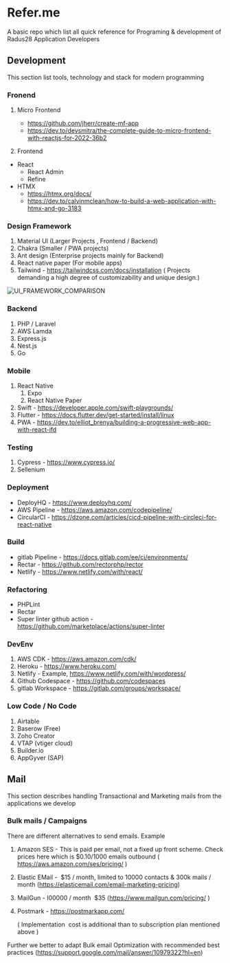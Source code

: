# Refer.me
A basic repo which list all quick reference for Programing &amp; development of Radus28 Application Developers

## Development
This section list tools, technology and stack for modern programming

### Fronend

1. Micro Frontend
    - https://github.com/jherr/create-mf-app
    - https://dev.to/devsmitra/the-complete-guide-to-micro-frontend-with-reactjs-for-2022-36b2

2. Frontend
  - React
      - React Admin
      - Refine
  - HTMX
     - https://htmx.org/docs/
     - https://dev.to/calvinmclean/how-to-build-a-web-application-with-htmx-and-go-3183   
    
### Design Framework

1. Material UI (Larger Projects , Frontend / Backend)
2. Chakra (Smaller / PWA projects)
3. Ant design (Enterprise projects mainly for Backend)
4. React native paper (For mobile apps)
5. Tailwind - https://tailwindcss.com/docs/installation  ( Projects demanding a high degree of customizability and unique design.)

![UI_FRAMEWORK_COMPARISON](https://miro.medium.com/v2/resize:fit:720/format:webp/1*fImDn84IVR7GTlH3G06HVw.png "UI Framework rating")

### Backend

1. PHP / Laravel
2. AWS Lamda
3. Express.js
4. Nest.js
5. Go

### Mobile

1. React Native
    1. Expo
    2. React Native Paper
3. Swift - https://developer.apple.com/swift-playgrounds/
4. Flutter - https://docs.flutter.dev/get-started/install/linux
5. PWA - https://dev.to/elliot_brenya/building-a-progressive-web-app-with-react-ifd  

   
### Testing

1. Cypress - https://www.cypress.io/
2. Sellenium

### Deployment

- DeployHQ - https://www.deployhq.com/ 
- AWS Pipeline - https://aws.amazon.com/codepipeline/ 
- CircularCI - https://dzone.com/articles/cicd-pipeline-with-circleci-for-react-native

### Build

- gitlab Pipeline - https://docs.gitlab.com/ee/ci/environments/
- Rectar  - https://github.com/rectorphp/rector
- Netlify - https://www.netlify.com/with/react/

### Refactoring

- PHPLint
- Rectar
- Super linter github action - https://github.com/marketplace/actions/super-linter

### DevEnv

1. AWS CDK - https://aws.amazon.com/cdk/
2. Heroku  - https://www.heroku.com/
3. Netlify - Example, https://www.netlify.com/with/wordpress/
4. Github Codespace - https://github.com/codespaces
5. gitlab Workspace - https://gitlab.com/groups/workspace/

### Low Code / No Code

1. Airtable 
2. Baserow (Free)
3. Zoho Creator
4. VTAP (vtiger cloud)
5. Builder.io
6. AppGyver (SAP)


## Mail

This section describes handling Transactional and Marketing mails from the applications we develop

### Bulk mails / Campaigns
There are different alternatives to send emails. Example

1. Amazon SES - This is paid per email, not a fixed up front scheme. Check prices here which is $0.10/1000 emails outbound ( https://aws.amazon.com/ses/pricing/ )
2. Elastic EMail -  $15 / month, limited to 10000 contacts & 300k mails / month (https://elasticemail.com/email-marketing-pricing)
3. MailGun - I00000 / month  $35 (https://www.mailgun.com/pricing/ )
4. Postmark - https://postmarkapp.com/
   
   ( Implementation  cost is additional than to subscription plan mentioned above )

Further we better to adapt Bulk email Optimization with recommended best practices (https://support.google.com/mail/answer/10979322?hl=en)


